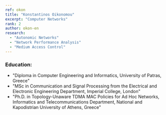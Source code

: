 ```yaml
---
ref: okon
title: "Konstantinos Oikonomou"
excerpt: "Computer Networks"
rank: 2
author: okon-en
research:
  - "Autonomic Networks"
  - "Network Performance Analysis"
  - "Medium Access Control"
---
```


### Education:
  - "Diploma in Computer Engineering and Informatics, University of Patras, Greece"
  - "MSc in Communication and Signal Processing from the Electrical and Electronic Engineering Department, Imperial College, London"
  - "Ph.D. in Topology-Unaware TDMA MAC Policies for Ad Hoc Networks, Informatics and Telecommunications Department, National and Kapodistrian University of Athens, Greece"
